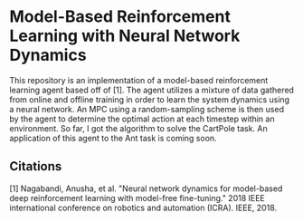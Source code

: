 # Model-Based Reinforcement Learning with Neural Network Dynamics

This repository is an implementation of a model-based reinforcement learning agent based off of [1]. The agent utilizes a mixture of data gathered from online and offline training in order 
to learn the system dynamics using a neural network. An MPC using a random-sampling scheme is then used by the agent to determine the optimal action at each timestep within an environment.
So far, I got the algorithm to solve the CartPole task. An application of this agent to the Ant task is coming soon.


## Citations
[1] Nagabandi, Anusha, et al. "Neural network dynamics for model-based deep reinforcement learning with model-free fine-tuning." 2018 IEEE international conference on robotics and automation (ICRA). IEEE, 2018.
